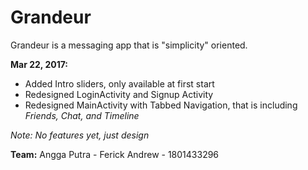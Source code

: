 # Grandeur

Grandeur is a messaging app that is "simplicity" oriented.

<b>Mar 22, 2017:</b>
<ul>
  <li>Added Intro sliders, only available at first start</li>
  <li>Redesigned LoginActivity and Signup Activity</li>
  <li>Redesigned MainActivity with Tabbed Navigation, that is including <i>Friends, Chat, and Timeline</i></li>
</ul>
<i>Note: No features yet, just design</i>

<b>Team:</b>
Angga Putra -
Ferick Andrew - 1801433296
